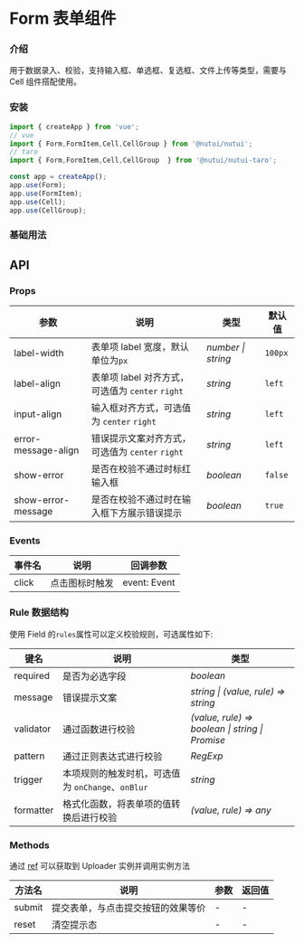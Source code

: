 # Form 表单组件

### 介绍

用于数据录入、校验，支持输入框、单选框、复选框、文件上传等类型，需要与 Cell 组件搭配使用。

### 安装

    
``` javascript
import { createApp } from 'vue';
// vue
import { Form,FormItem,Cell,CellGroup } from '@nutui/nutui';
// taro
import { Form,FormItem,Cell,CellGroup  } from '@nutui/nutui-taro';

const app = createApp();
app.use(Form);
app.use(FormItem);
app.use(Cell);
app.use(CellGroup);
```


### 基础用法



## API

### Props

| 参数                | 说明                                             | 类型               | 默认值  |
|---------------------|--------------------------------------------------|--------------------|---------|
| label-width         | 表单项 label 宽度，默认单位为`px`                | _number \| string_ | `100px` |
| label-align         | 表单项 label 对齐方式，可选值为 `center` `right` | _string_           | `left`  |
| input-align         | 输入框对齐方式，可选值为 `center` `right`        | _string_           | `left`  |
| error-message-align | 错误提示文案对齐方式，可选值为 `center` `right`  | _string_           | `left`  |
| show-error          | 是否在校验不通过时标红输入框                     | _boolean_          | `false` |
| show-error-message  | 是否在校验不通过时在输入框下方展示错误提示       | _boolean_          | `true`  |
### Events

| 事件名 | 说明           | 回调参数     |
|--------|----------------|--------------|
| click  | 点击图标时触发 | event: Event |


### Rule 数据结构

使用 Field 的`rules`属性可以定义校验规则，可选属性如下:

| 键名      | 说明                                              | 类型                                            |
|-----------|---------------------------------------------------|-------------------------------------------------|
| required  | 是否为必选字段                                    | _boolean_                                       |
| message   | 错误提示文案                                      | _string \| (value, rule) => string_             |
| validator | 通过函数进行校验                                  | _(value, rule) => boolean \| string \| Promise_ |
| pattern   | 通过正则表达式进行校验                            | _RegExp_                                        |
| trigger   | 本项规则的触发时机，可选值为 `onChange`、`onBlur` | _string_                                        |
| formatter | 格式化函数，将表单项的值转换后进行校验            | _(value, rule) => any_                          |

### Methods

通过 [ref](https://v3.cn.vuejs.org/api/special-attributes.html#key) 可以获取到 Uploader 实例并调用实例方法

| 方法名 | 说明                               | 参数 | 返回值 |
|--------|------------------------------------|------|--------|
| submit | 提交表单，与点击提交按钮的效果等价 | -    | -      |
| reset  | 清空提示态                         | -    | -      |